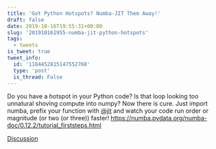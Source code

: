 ```yaml
---
title: 'Got Python Hotspots? Numba-JIT Them Away!'
draft: false
date: 2019-10-16T19:55:31+00:00
slug: '201910161955-numba-jit-python-hotspots'
tags:
  - tweets
is_tweet: true
tweet_info:
  id: '1184452815147552768'
  type: 'post'
  is_thread: False
---
```




Do you have a hotspot in your Python code? Is that loop looking too unnatural shoving compute into numpy? Now there is cure. Just import numba, prefix your function with [@jit](https://x.com/jit) and watch your code run order or magnitude (or two (or three)) faster!
<https://numba.pydata.org/numba-doc/0.12.2/tutorial_firststeps.html>

[Discussion](https://x.com/sytelus/status/1184452815147552768)
